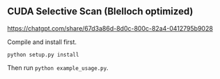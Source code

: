 ## CUDA Selective Scan (Blelloch optimized)

https://chatgpt.com/share/67d3a86d-8d0c-800c-82a4-0412795b9028



Compile and install first.
```
python setup.py install
```

Then run `python example_usage.py`.